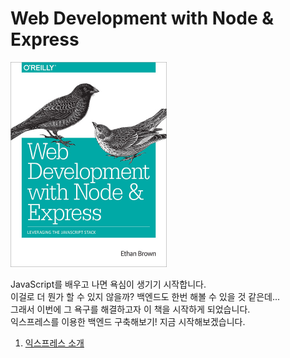 # Web Development with Node & Express

<img src="../src/wdne.jpg" width="250px">

JavaScript를 배우고 나면 욕심이 생기기 시작합니다.  
이걸로 더 뭔가 할 수 있지 않을까? 백엔드도 한번 해볼 수 있을 것 같은데...  
그래서 이번에 그 욕구를 해결하고자 이 책을 시작하게 되었습니다.  
익스프레스를 이용한 백엔드 구축해보기! 지금 시작해보겠습니다.  

1. [익스프레스 소개](intro.md)